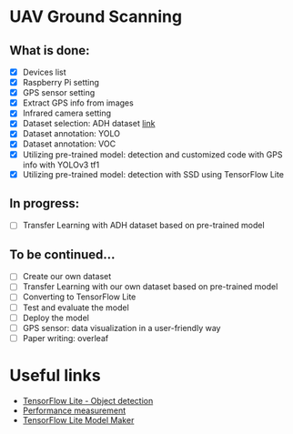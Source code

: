 # UAV Ground Scanning

What is done:
--------------------

- [x] Devices list
- [x] Raspberry Pi setting
- [x] GPS sensor setting
- [x] Extract GPS info from images
- [x] Infrared camera setting
- [x] Dataset selection: ADH dataset [link](https://www.kaggle.com/bulentsiyah/semantic-drone-dataset)
- [x] Dataset annotation: YOLO
- [x] Dataset annotation: VOC
- [x] Utilizing pre-trained model: detection and customized code with GPS info with YOLOv3 tf1
- [x] Utilizing pre-trained model: detection with SSD using TensorFlow Lite 

In progress:
--------------------
- [ ] Transfer Learning with ADH dataset based on pre-trained model


To be continued...
--------------------
- [ ] Create our own dataset
- [ ] Transfer Learning with our own dataset based on pre-trained model
- [ ] Converting to TensorFlow Lite
- [ ] Test and evaluate the model
- [ ] Deploy the model
- [ ] GPS sensor: data visualization in a user-friendly way
- [ ] Paper writing: overleaf

# Useful links
- [TensorFlow Lite - Object detection](https://www.tensorflow.org/lite/examples/object_detection/overview#fine-tuning_models_on_custom_data)
- [Performance measurement](https://www.tensorflow.org/lite/performance/measurement)
- [TensorFlow Lite Model Maker](https://www.tensorflow.org/lite/guide/model_maker)
